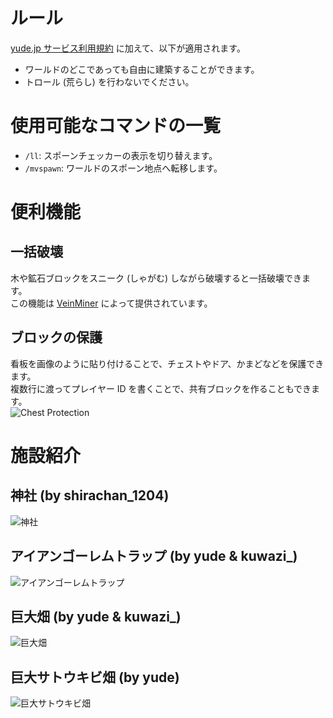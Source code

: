 # ルール
[yude.jp サービス利用規約](https://yude.jp/tos) に加えて、以下が適用されます。
* ワールドのどこであっても自由に建築することができます。
* トロール (荒らし) を行わないでください。

# 使用可能なコマンドの一覧
* `/ll`: スポーンチェッカーの表示を切り替えます。
* `/mvspawn`: ワールドのスポーン地点へ転移します。

# 便利機能
## 一括破壊
木や鉱石ブロックをスニーク (しゃがむ) しながら破壊すると一括破壊できます。\
この機能は [VeinMiner](https://www.spigotmc.org/resources/veinminer.12038/) によって提供されています。
## ブロックの保護
看板を画像のように貼り付けることで、チェストやドア、かまどなどを保護できます。\
複数行に渡ってプレイヤー ID を書くことで、共有ブロックを作ることもできます。\
![Chest Protection](/static/images/minecraft/lockette/chest.png)

# 施設紹介
## 神社 (by shirachan_1204)
![神社](/static/images/minecraft/shrine.png)
## アイアンゴーレムトラップ (by yude & kuwazi_)
![アイアンゴーレムトラップ](/static/images/minecraft/golem_trap.png)
## 巨大畑 (by yude & kuwazi_)
![巨大畑](/static/images/minecraft/large_field.png)
## 巨大サトウキビ畑 (by yude)
![巨大サトウキビ畑](/static/images/minecraft/sugarcane.png)